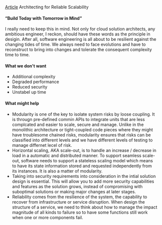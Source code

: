 [Article](https://aws.amazon.com/blogs/architecture/architecting-for-reliable-scalability/) Architecting for Reliable Scalability

#### “Build Today with Tomorrow in Mind” 

I really need to keep this in mind. Not only for cloud solution architects, any ambitious engineer, I reckon, should have these words as the principle in desigin. After all, software engineering is all about to be resilient against the changing tides of time. We always need to face evolutions and have to reconstruct to bring into changes and tolerate the consequent complexity time to time.

#### What we don't want

- Additional complexity
- Degraded performance
- Reduced security
- Unstabel up time

#### What might help

- Modularity is one of the key to isolate system risks by loose coupling. It is througn pre-defined commin APIs to integrate units that are less complcated and easier to scale, secure and manage. Unlike in the monolithic architecture or tight-coupled code pieces where they might have troublesome chained risks, modularity ensures that risks can be classified into different levels and we have different levels of testing to manage differnet lecel of risk. 
- Horizontal scaling, AKA scale-out, is to handle an increase / decrease in load in a automatic and distributed manner. To support seamless scale-out, software needs to support a stateless scaling model which means to have its state information stored and requested independently from its instances. It is also a matter of modularity.
- Taking into security requirements into consideration in the intial solution design is essential. This will allow you to add more security capabilities and features as the solution grows, instead of compromising with suboptimal solutions or making major changes at later stages.
- Reliability comes from the resilience of the system, the capability to recover from infrastructure or service disruption. When design the structure of a service, we need to think about how to manage the impact magnitude of all kinds to failure so to have some functions still work when one or more components fail.

